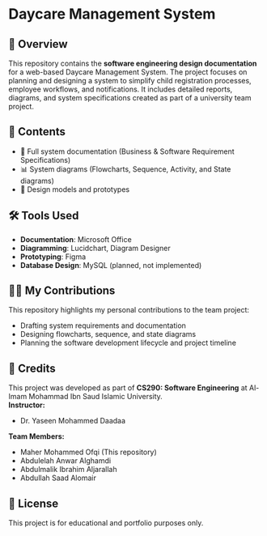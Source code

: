 
# Daycare Management System

## 📖 Overview
This repository contains the **software engineering design documentation** for a web-based Daycare Management System. The project focuses on planning and designing a system to simplify child registration processes, employee workflows, and notifications. It includes detailed reports, diagrams, and system specifications created as part of a university team project.

## 📑 Contents
- 📄 Full system documentation (Business & Software Requirement Specifications)
- 📊 System diagrams (Flowcharts, Sequence, Activity, and State diagrams)
- 📝 Design models and prototypes

## 🛠️ Tools Used
- **Documentation**: Microsoft Office  
- **Diagramming**: Lucidchart, Diagram Designer  
- **Prototyping**: Figma  
- **Database Design**: MySQL (planned, not implemented)

## 👨‍💻 My Contributions
This repository highlights my personal contributions to the team project:
- Drafting system requirements and documentation
- Designing flowcharts, sequence, and state diagrams
- Planning the software development lifecycle and project timeline

## 📌 Credits
This project was developed as part of **CS290: Software Engineering** at Al-Imam Mohammad Ibn Saud Islamic University.  
**Instructor:**
- Dr. Yaseen Mohammed Daadaa
  
**Team Members:**
- Maher Mohammed Ofqi (This repository)
- Abdulelah Anwar Alghamdi
- Abdulmalik Ibrahim Aljarallah
- Abdullah Saad Alomair

## 📜 License
This project is for educational and portfolio purposes only.
